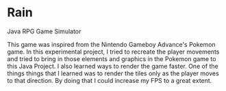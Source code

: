 # Rain
Java RPG Game Simulator

This game was inspired from the Nintendo Gameboy Advance's Pokemon game. In this experimental project, I tried to recreate the player movements and tried to bring in those elements and graphics in the Pokemon game to this Java Project. I also learned ways to render the game faster. One of the things things that I learned was to render the tiles only as the player moves to that direction. By doing that I could increase my FPS to a great extent.
